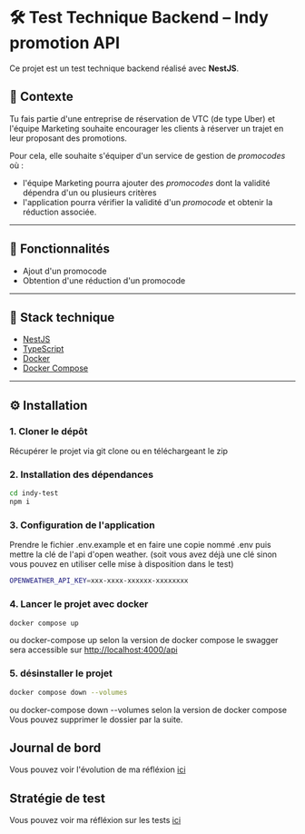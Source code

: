 # 🛠️ Test Technique Backend – Indy promotion API

Ce projet est un test technique backend réalisé avec **NestJS**.

## 📖 Contexte

Tu fais partie d'une entreprise de réservation de VTC (de type Uber) et l'équipe Marketing souhaite encourager les clients à réserver un trajet en leur proposant des promotions.

Pour cela, elle souhaite s'équiper d'un service de gestion de _promocodes_ où :

- l'équipe Marketing pourra ajouter des _promocodes_ dont la validité dépendra d'un ou plusieurs critères
- l'application pourra vérifier la validité d'un _promocode_ et obtenir la réduction associée.

---

## 🚀 Fonctionnalités

- Ajout d'un promocode
- Obtention d'une réduction d'un promocode

---

## 🧱 Stack technique

- [NestJS](https://nestjs.com/)
- [TypeScript](https://www.typescriptlang.org/)
- [Docker](https://www.docker.com/)
- [Docker Compose](https://docs.docker.com/compose/)

---

## ⚙️ Installation

### 1. Cloner le dépôt

Récupérer le projet via git clone ou en téléchargeant le zip

### 2. Installation des dépendances

```bash
cd indy-test
npm i
```

### 3. Configuration de l'application

Prendre le fichier .env.example et en faire une copie nommé .env puis mettre la clé de l'api d'open weather.
(soit vous avez déjà une clé sinon vous pouvez en utiliser celle mise à disposition dans le test)

```bash
OPENWEATHER_API_KEY=xxx-xxxx-xxxxxx-xxxxxxxx
```

### 4. Lancer le projet avec docker

```bash
docker compose up
```

ou docker-compose up selon la version de docker compose
le swagger sera accessible sur [http://localhost:4000/api](http://localhost:4000/api)

### 5. désinstaller le projet

```bash
docker compose down --volumes
```

ou docker-compose down --volumes selon la version de docker compose
Vous pouvez supprimer le dossier par la suite.

## Journal de bord

Vous pouvez voir l'évolution de ma réfléxion [ici](diary.md)

## Stratégie de test

Vous pouvez voir ma réfléxion sur les tests [ici](tests.md)
